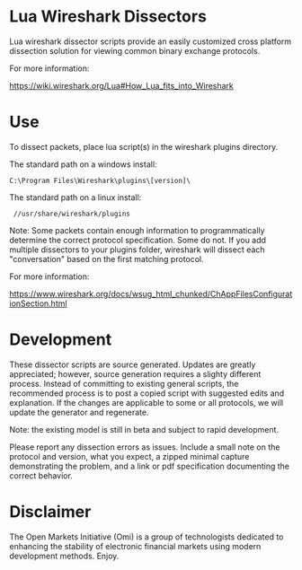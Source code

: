 # Lua Wireshark Dissectors

Lua wireshark dissector scripts provide an easily customized cross platform dissection solution for viewing common binary exchange protocols.

For more information:

https://wiki.wireshark.org/Lua#How_Lua_fits_into_Wireshark

# Use

To dissect packets, place lua script(s) in the wireshark plugins directory.  

The standard path on a windows install:

    C:\Program Files\Wireshark\plugins\[version]\
    
The standard path on a linux install:

     //usr/share/wireshark/plugins

Note: Some packets contain enough information to programmatically determine the correct protocol specification.  Some do not.  If you add multiple dissectors to your plugins folder, wireshark will dissect each "conversation" based on the first matching protocol. 

For more information:

https://www.wireshark.org/docs/wsug_html_chunked/ChAppFilesConfigurationSection.html

# Development

These dissector scripts are source generated.  Updates are greatly appreciated; however, source generation requires a slighty different process.  Instead of committing to existing general scripts, the recommended process is to post a copied script with suggested edits and explanation.  If the changes are applicable to some or all protocols, we will update the generator and regenerate.

Note: the existing model is still in beta and subject to rapid development.

Please report any dissection errors as issues.  Include a small note on the protocol and version, what you expect, a zipped minimal capture demonstrating the problem, and a link or pdf specification documenting the correct behavior. 

# Disclaimer

The Open Markets Initiative (Omi) is a group of technologists dedicated to enhancing the stability of electronic financial markets using modern development methods. Enjoy.
